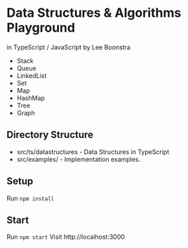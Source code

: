 # Data Structures & Algorithms Playground
in TypeScript / JavaScript by Lee Boonstra

* Stack
* Queue
* LinkedList
* Set
* Map
* HashMap
* Tree
* Graph

## Directory Structure

* src/ts/datastructures - Data Structures in TypeScript
* src/examples/ - Implementation examples. 

## Setup

Run `npm install`

## Start

Run `npm start`
Visit http://localhost:3000


